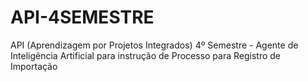 # API-4SEMESTRE
API (Aprendizagem por Projetos Integrados) 4º Semestre - Agente de Inteligência Artificial para instrução de Processo para Registro de Importação
